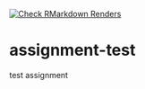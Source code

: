 [![Check RMarkdown Renders](https://github.com/matackett/assignment-test/workflows/Check%20RMarkdown%20Renders/badge.svg)](https://github.com/matackett/assignment-test/actions?query=workflow:%22Check%20RMarkdown%20Renders%22)


# assignment-test

test assignment


